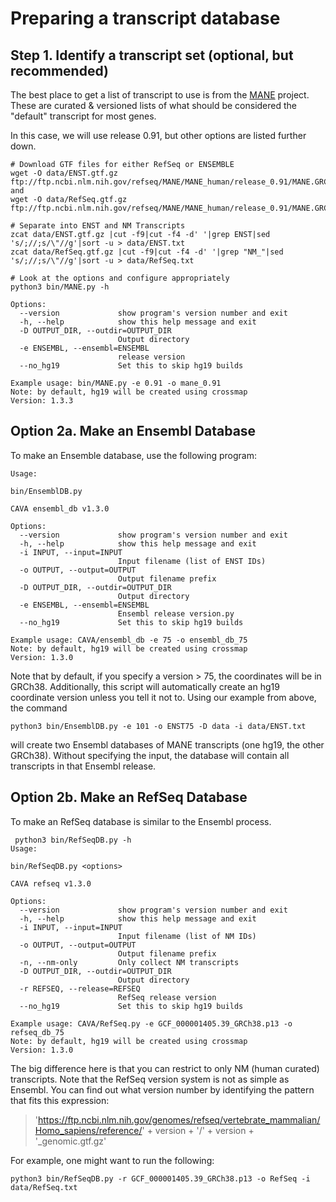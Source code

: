 # Preparing a transcript database

## Step 1. Identify a transcript set (optional, but recommended)

The best place to get a list of transcript to use is from the [MANE](ftp://ftp.ncbi.nlm.nih.gov/refseq/MANE/MANE_human/) 
project.  These are curated & versioned lists of what should be considered the "default" transcript
for most genes.

In this case, we will use release 0.91, but other options are listed further down.
```
# Download GTF files for either RefSeq or ENSEMBLE
wget -O data/ENST.gtf.gz ftp://ftp.ncbi.nlm.nih.gov/refseq/MANE/MANE_human/release_0.91/MANE.GRCh38.v0.91.select_ensembl_genomic.gtf.gz and
wget -O data/RefSeq.gtf.gz ftp://ftp.ncbi.nlm.nih.gov/refseq/MANE/MANE_human/release_0.91/MANE.GRCh38.v0.91.select_refseq_genomic.gtf.gz

# Separate into ENST and NM Transcripts
zcat data/ENST.gtf.gz |cut -f9|cut -f4 -d' '|grep ENST|sed 's/;//;s/\"//g'|sort -u > data/ENST.txt
zcat data/RefSeq.gtf.gz |cut -f9|cut -f4 -d' '|grep "NM_"|sed 's/;//;s/\"//g'|sort -u > data/RefSeq.txt

# Look at the options and configure appropriately
python3 bin/MANE.py -h

Options:
  --version             show program's version number and exit
  -h, --help            show this help message and exit
  -D OUTPUT_DIR, --outdir=OUTPUT_DIR
                        Output directory
  -e ENSEMBL, --ensembl=ENSEMBL
                        release version
  --no_hg19             Set this to skip hg19 builds

Example usage: bin/MANE.py -e 0.91 -o mane_0.91
Note: by default, hg19 will be created using crossmap
Version: 1.3.3

```

## Option 2a. Make an Ensembl Database
To make an Ensemble database, use the following program:
```
Usage:

bin/EnsemblDB.py

CAVA ensembl_db v1.3.0

Options:
  --version             show program's version number and exit
  -h, --help            show this help message and exit
  -i INPUT, --input=INPUT
                        Input filename (list of ENST IDs)
  -o OUTPUT, --output=OUTPUT
                        Output filename prefix
  -D OUTPUT_DIR, --outdir=OUTPUT_DIR
                        Output directory
  -e ENSEMBL, --ensembl=ENSEMBL
                        Ensembl release version.py
  --no_hg19             Set this to skip hg19 builds

Example usage: CAVA/ensembl_db -e 75 -o ensembl_db_75
Note: by default, hg19 will be created using crossmap
Version: 1.3.0
```
Note that by default, if you specify a version > 75, the coordinates will be in GRCh38.
Additionally, this script will automatically create an hg19 coordinate version unless you tell it not to.
Using our example from above, the command 
```
python3 bin/EnsemblDB.py -e 101 -o ENST75 -D data -i data/ENST.txt
``` 
will create two Ensembl databases of MANE transcripts (one hg19, the other GRCh38).
Without specifying the input, the database will contain all transcripts in that Ensembl release.


## Option 2b. Make an RefSeq Database
To make an RefSeq database is similar to the Ensembl process.
```
 python3 bin/RefSeqDB.py -h
Usage:

bin/RefSeqDB.py <options>

CAVA refseq v1.3.0

Options:
  --version             show program's version number and exit
  -h, --help            show this help message and exit
  -i INPUT, --input=INPUT
                        Input filename (list of NM IDs)
  -o OUTPUT, --output=OUTPUT
                        Output filename prefix
  -n, --nm-only         Only collect NM transcripts
  -D OUTPUT_DIR, --outdir=OUTPUT_DIR
                        Output directory
  -r REFSEQ, --release=REFSEQ
                        RefSeq release version
  --no_hg19             Set this to skip hg19 builds

Example usage: CAVA/RefSeq.py -e GCF_000001405.39_GRCh38.p13 -o refseq_db_75
Note: by default, hg19 will be created using crossmap
Version: 1.3.0
```
 The big difference here is that you can restrict to only NM (human curated) 
 transcripts. Note that the RefSeq version system is not as simple as Ensembl.
You can find out what version number by identifying the pattern that fits this expression: 
> 'https://ftp.ncbi.nlm.nih.gov/genomes/refseq/vertebrate_mammalian/Homo_sapiens/reference/' 
    + version + '/' + version + '_genomic.gtf.gz'
  
For example, one might want to run the following:
```
python3 bin/RefSeqDB.py -r GCF_000001405.39_GRCh38.p13 -o RefSeq -i data/RefSeq.txt
```
